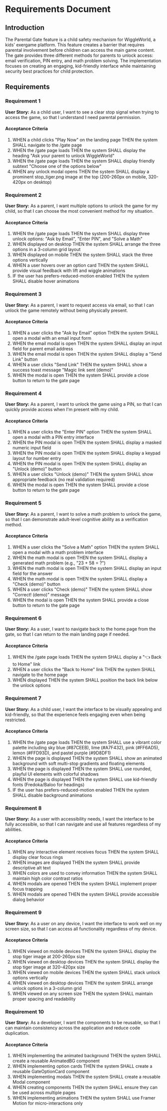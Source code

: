 # Requirements Document

## Introduction

The Parental Gate feature is a child safety mechanism for WiggleWorld, a kids' exergame platform. This feature creates a barrier that requires parental involvement before children can access the main game content. The gate provides three different methods for parents to unlock access: email verification, PIN entry, and math problem solving. The implementation focuses on creating an engaging, kid-friendly interface while maintaining security best practices for child protection.

## Requirements

### Requirement 1

**User Story:** As a child user, I want to see a clear stop signal when trying to access the game, so that I understand I need parental permission.

#### Acceptance Criteria

1. WHEN a child clicks "Play Now" on the landing page THEN the system SHALL navigate to the /gate page
2. WHEN the /gate page loads THEN the system SHALL display the heading "Ask your parent to unlock WiggleWorld"
3. WHEN the /gate page loads THEN the system SHALL display friendly subtext "Choose one of the options below"
4. WHEN any unlock modal opens THEN the system SHALL display a prominent stop_tiger.png image at the top (200-260px on mobile, 320-420px on desktop)

### Requirement 2

**User Story:** As a parent, I want multiple options to unlock the game for my child, so that I can choose the most convenient method for my situation.

#### Acceptance Criteria

1. WHEN the /gate page loads THEN the system SHALL display three unlock options: "Ask by Email", "Enter PIN", and "Solve a Math"
2. WHEN displayed on desktop THEN the system SHALL arrange the three options in a 3-column grid layout
3. WHEN displayed on mobile THEN the system SHALL stack the three options vertically
4. WHEN a user hovers over an option card THEN the system SHALL provide visual feedback with lift and wiggle animations
5. IF the user has prefers-reduced-motion enabled THEN the system SHALL disable hover animations

### Requirement 3

**User Story:** As a parent, I want to request access via email, so that I can unlock the game remotely without being physically present.

#### Acceptance Criteria

1. WHEN a user clicks the "Ask by Email" option THEN the system SHALL open a modal with an email input form
2. WHEN the email modal is open THEN the system SHALL display an input field for parent email address
3. WHEN the email modal is open THEN the system SHALL display a "Send Link" button
4. WHEN a user clicks "Send Link" THEN the system SHALL show a success toast message "Magic link sent (demo)"
5. WHEN the modal is open THEN the system SHALL provide a close button to return to the gate page

### Requirement 4

**User Story:** As a parent, I want to unlock the game using a PIN, so that I can quickly provide access when I'm present with my child.

#### Acceptance Criteria

1. WHEN a user clicks the "Enter PIN" option THEN the system SHALL open a modal with a PIN entry interface
2. WHEN the PIN modal is open THEN the system SHALL display a masked numeric input field
3. WHEN the PIN modal is open THEN the system SHALL display a keypad layout for number entry
4. WHEN the PIN modal is open THEN the system SHALL display an "Unlock (demo)" button
5. WHEN a user clicks "Unlock (demo)" THEN the system SHALL show appropriate feedback (no real validation required)
6. WHEN the modal is open THEN the system SHALL provide a close button to return to the gate page

### Requirement 5

**User Story:** As a parent, I want to solve a math problem to unlock the game, so that I can demonstrate adult-level cognitive ability as a verification method.

#### Acceptance Criteria

1. WHEN a user clicks the "Solve a Math" option THEN the system SHALL open a modal with a math problem interface
2. WHEN the math modal is open THEN the system SHALL display a generated math problem (e.g., "23 + 58 = ?")
3. WHEN the math modal is open THEN the system SHALL display an input field for the answer
4. WHEN the math modal is open THEN the system SHALL display a "Check (demo)" button
5. WHEN a user clicks "Check (demo)" THEN the system SHALL show "Correct! (demo)" message
6. WHEN the modal is open THEN the system SHALL provide a close button to return to the gate page

### Requirement 6

**User Story:** As a user, I want to navigate back to the home page from the gate, so that I can return to the main landing page if needed.

#### Acceptance Criteria

1. WHEN the /gate page loads THEN the system SHALL display a "👈 Back to Home" link
2. WHEN a user clicks the "Back to Home" link THEN the system SHALL navigate to the home page
3. WHEN displayed THEN the system SHALL position the back link below the unlock options

### Requirement 7

**User Story:** As a child user, I want the interface to be visually appealing and kid-friendly, so that the experience feels engaging even when being restricted.

#### Acceptance Criteria

1. WHEN the /gate page loads THEN the system SHALL use a vibrant color palette including sky blue (#87CEEB), lime (#A7F432), pink (#FF6AD5), lemon (#FFD93D), and pastel purple (#9D8DF1)
2. WHEN the page is displayed THEN the system SHALL show an animated background with soft multi-stop gradients and floating elements
3. WHEN the page is displayed THEN the system SHALL use rounded, playful UI elements with colorful shadows
4. WHEN the page is displayed THEN the system SHALL use kid-friendly fonts (Fredoka/Baloo for headings)
5. IF the user has prefers-reduced-motion enabled THEN the system SHALL disable background animations

### Requirement 8

**User Story:** As a user with accessibility needs, I want the interface to be fully accessible, so that I can navigate and use all features regardless of my abilities.

#### Acceptance Criteria

1. WHEN any interactive element receives focus THEN the system SHALL display clear focus rings
2. WHEN images are displayed THEN the system SHALL provide descriptive alt text
3. WHEN colors are used to convey information THEN the system SHALL maintain high color contrast ratios
4. WHEN modals are opened THEN the system SHALL implement proper focus trapping
5. WHEN modals are opened THEN the system SHALL provide accessible dialog behavior

### Requirement 9

**User Story:** As a user on any device, I want the interface to work well on my screen size, so that I can access all functionality regardless of my device.

#### Acceptance Criteria

1. WHEN viewed on mobile devices THEN the system SHALL display the stop tiger image at 200-260px size
2. WHEN viewed on desktop devices THEN the system SHALL display the stop tiger image at 320-420px size
3. WHEN viewed on mobile devices THEN the system SHALL stack unlock options vertically
4. WHEN viewed on desktop devices THEN the system SHALL arrange unlock options in a 3-column grid
5. WHEN viewed on any screen size THEN the system SHALL maintain proper spacing and readability

### Requirement 10

**User Story:** As a developer, I want the components to be reusable, so that I can maintain consistency across the application and reduce code duplication.

#### Acceptance Criteria

1. WHEN implementing the animated background THEN the system SHALL create a reusable AnimatedBG component
2. WHEN implementing option cards THEN the system SHALL create a reusable GateOptionCard component
3. WHEN implementing modals THEN the system SHALL create a reusable Modal component
4. WHEN creating components THEN the system SHALL ensure they can be used across multiple pages
5. WHEN implementing animations THEN the system SHALL use Framer Motion for micro-interactions only